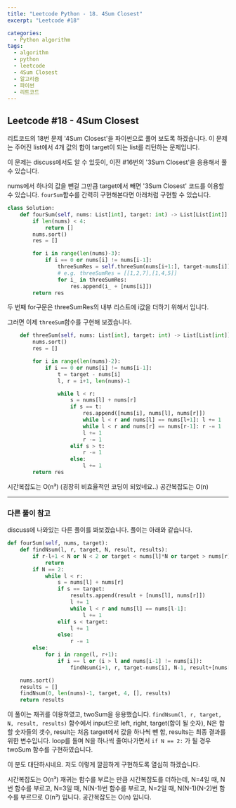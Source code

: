 ```yaml
---
title: "Leetcode Python - 18. 4Sum Closest"
excerpt: "Leetcode #18"

categories:
  - Python algorithm
tags:
  - algorithm
  - python
  - leetcode
  - 4Sum Closest
  - 알고리즘
  - 파이썬
  - 리트코드
---
```


## Leetcode #18 - 4Sum Closest
리트코드의 18번 문제 '4Sum Closest'을 파이썬으로 풀어 보도록 하겠습니다. 
이 문제는 주어진 list에서 4개 값의 합이 target이 되는 list를 리턴하는 문제입니다.

이 문제는 discuss에서도 알 수 있듯이, 이전 #16번의 '3Sum Closest'을 응용해서 풀 수 있습니다.

nums에서 하나의 값을 뺀걸 그만큼 target에서 빼면 '3Sum Closest' 코드를 이용할 수 있습니다.
```fourSum```함수를 간력히 구현해본다면 아래처럼 구현할 수 있습니다.
```python
class Solution:
    def fourSum(self, nums: List[int], target: int) -> List[List[int]]:
        if len(nums) < 4:
            return []
        nums.sort()
        res = []

        for i in range(len(nums)-3):
            if i == 0 or nums[i] != nums[i-1]:
                threeSumRes = self.threeSum(nums[i+1:], target-nums[i])
                # e.g. threeSumRes = [[1,2,7],[1,4,5]]
                for i_ in threeSumRes:
                    res.append(i_ + [nums[i]])
        return res
```

두 번째 for구문은 threeSumRes의 내부 리스트에 i값을 더하기 위해서 입니다.

그러면 이제 ```threeSum```함수를 구현해 보겠습니다.
```python
    def threeSum(self, nums: List[int], target: int) -> List[List[int]]:
        nums.sort()
        res = []

        for i in range(len(nums)-2):
            if i == 0 or nums[i] != nums[i-1]:
                t = target - nums[i]
                l, r = i+1, len(nums)-1

                while l < r:
                    s = nums[l] + nums[r]
                    if s == t:
                        res.append([nums[i], nums[l], nums[r]])
                        while l < r and nums[l] == nums[l+1]: l += 1
                        while l < r and nums[r] == nums[r-1]: r -= 1
                        l += 1
                        r -= 1
                    elif s > t:
                        r -= 1
                    else:
                        l += 1
        return res
```

시간복잡도는 O(n³) (굉장히 비효율적인 코딩이 되었네요..)
공간복잡도는 O(n)

---

### 다른 풀이 참고
discuss에 나와있는 다른 풀이를 봐보겠습니다.
풀이는 아래와 같습니다.
```python
def fourSum(self, nums, target):
    def findNsum(l, r, target, N, result, results):
        if r-l+1 < N or N < 2 or target < nums[l]*N or target > nums[r]*N:
            return
        if N == 2: 
            while l < r:
                s = nums[l] + nums[r]
                if s == target:
                    results.append(result + [nums[l], nums[r]])
                    l += 1
                    while l < r and nums[l] == nums[l-1]:
                        l += 1
                elif s < target:
                    l += 1
                else:
                    r -= 1
        else:
            for i in range(l, r+1):
                if i == l or (i > l and nums[i-1] != nums[i]):
                    findNsum(i+1, r, target-nums[i], N-1, result+[nums[i]], results)

    nums.sort()
    results = []
    findNsum(0, len(nums)-1, target, 4, [], results)
    return results
```

이 풀이는 재귀를 이용하였고, twoSum을 응용했습니다.
```findNsum(l, r, target, N, result, results)``` 함수에서 input으로 left, right, target(합이 될 숫자), N은 합할 숫자들의 갯수, result는 처음 target에서 값을 하나씩 뺀 합, results는 최종 결과를 위한 변수입니다.
loop를 돌며 N을 하나씩 줄여나가면서 ```if N == 2:``` 가 될 경우 twoSum 함수를 구현하였습니다.

이 분도 대단하시네요. 저도 이렇게 깔끔하게 구현하도록 열심히 하겠습니다.

시간복잡도는 O(n³) 재귀는 함수를 부르는 만큼 시간복잡도를 더하는데, 
N=4일 때, N번 함수를 부르고,
N=3일 때, N(N-1)번 함수를 부르고,
N=2일 때, N(N-1)(N-2)번 함수를 부르므로 O(n³) 입니다.
공간복잡도는 O(n) 입니다.